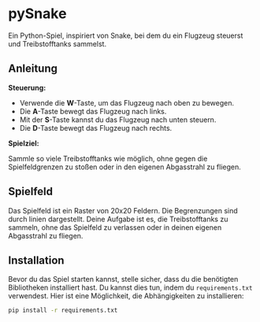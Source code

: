 # pySnake

Ein Python-Spiel, inspiriert von Snake, bei dem du ein Flugzeug steuerst und Treibstofftanks sammelst.

## Anleitung

**Steuerung:**

- Verwende die **W**-Taste, um das Flugzeug nach oben zu bewegen.
- Die **A**-Taste bewegt das Flugzeug nach links.
- Mit der **S**-Taste kannst du das Flugzeug nach unten steuern.
- Die **D**-Taste bewegt das Flugzeug nach rechts.

**Spielziel:**

Sammle so viele Treibstofftanks wie möglich, ohne gegen die Spielfeldgrenzen zu stoßen oder in den eigenen Abgasstrahl zu fliegen.

## Spielfeld

Das Spielfeld ist ein Raster von 20x20 Feldern. Die Begrenzungen sind durch linien dargestellt. Deine Aufgabe ist es, die Treibstofftanks zu sammeln, ohne das Spielfeld zu verlassen oder in deinen eigenen Abgasstrahl zu fliegen.

## Installation

Bevor du das Spiel starten kannst, stelle sicher, dass du die benötigten Bibliotheken installiert hast. Du kannst dies tun, indem du `requirements.txt` verwendest. Hier ist eine Möglichkeit, die Abhängigkeiten zu installieren:

```bash
pip install -r requirements.txt
```
